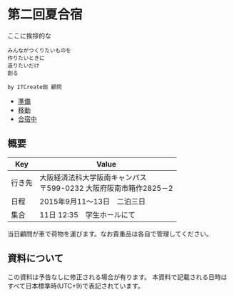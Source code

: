 # 第二回夏合宿

ここに挨拶的な

```
みんながつくりたいものを
作りたいときに
造りたいだけ
創る

by ITCreate部 顧問
```

- [準備](guidebook/setup.md)
- [移動](guidebook/move.md)
- [合宿中](guidebook/camp.md)


## 概要

Key|Value
--|--
行き先|大阪経済法科大学阪南キャンパス<br>〒599-0232 大阪府阪南市箱作2825－2
日程|2015年9月11～13日　二泊三日
集合|11日 12:35　学生ホールにて

当日顧問が車で荷物を運びます。なお貴重品は各自で管理してください。


## 資料について

この資料は予告なしに修正される場合が有ります。
本資料で記載される日時はすべて日本標準時(UTC+9)で表記されています。
